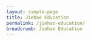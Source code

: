```yaml
---
layout: simple-page
title: Jiehao Education
permalink: /jiehao-education/
breadcrumb: Jiehao Education
---
```

